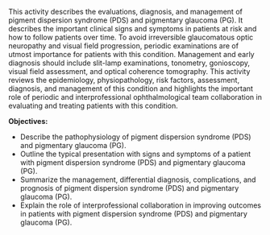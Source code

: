 This activity describes the evaluations, diagnosis, and management of pigment dispersion syndrome (PDS) and pigmentary glaucoma (PG). It describes the important clinical signs and symptoms in patients at risk and how to follow patients over time. To avoid irreversible glaucomatous optic neuropathy and visual field progression, periodic examinations are of utmost importance for patients with this condition. Management and early diagnosis should include slit-lamp examinations, tonometry, gonioscopy, visual field assessment, and optical coherence tomography. This activity reviews the epidemiology, physiopathology, risk factors, assessment, diagnosis, and management of this condition and highlights the important role of periodic and interprofessional ophthalmological team collaboration in evaluating and treating patients with this condition.

**Objectives:**
- Describe the pathophysiology of pigment dispersion syndrome (PDS) and pigmentary glaucoma (PG).
- Outline the typical presentation with signs and symptoms of a patient with pigment dispersion syndrome (PDS) and pigmentary glaucoma (PG).
- Summarize the management, differential diagnosis, complications, and prognosis of pigment dispersion syndrome (PDS) and pigmentary glaucoma (PG).
- Explain the role of interprofessional collaboration in improving outcomes in patients with pigment dispersion syndrome (PDS) and pigmentary glaucoma (PG).